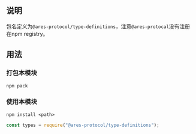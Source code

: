 ## 说明

包名定义为`@ares-protocol/type-definitions`，注意`@ares-protocal`没有注册在npm registry。

## 用法

### 打包本模块

```
npm pack
```

### 使用本模块

```
npm install <path>
```

```javascript
const types = require("@ares-protocol/type-definitions");
```